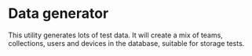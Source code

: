 # Data generator

This utility generates lots of test data. It will create a mix of teams,
collections, users and devices in the database, suitable for storage tests.
